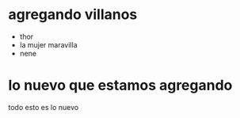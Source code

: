 # agregando villanos

- thor
- la mujer maravilla
- nene


# lo nuevo que estamos agregando 
 todo esto es lo nuevo